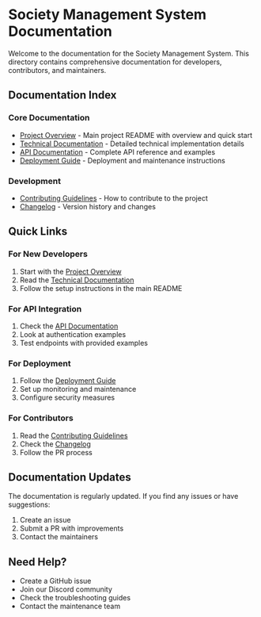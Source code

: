 # Society Management System Documentation

Welcome to the documentation for the Society Management System. This directory contains comprehensive documentation for developers, contributors, and maintainers.

## Documentation Index

### Core Documentation
- [Project Overview](../README.md) - Main project README with overview and quick start
- [Technical Documentation](TECHNICAL_DOCS.md) - Detailed technical implementation details
- [API Documentation](API_DOCS.md) - Complete API reference and examples
- [Deployment Guide](DEPLOYMENT.md) - Deployment and maintenance instructions

### Development
- [Contributing Guidelines](CONTRIBUTING.md) - How to contribute to the project
- [Changelog](CHANGELOG.md) - Version history and changes

## Quick Links

### For New Developers
1. Start with the [Project Overview](../README.md)
2. Read the [Technical Documentation](TECHNICAL_DOCS.md)
3. Follow the setup instructions in the main README

### For API Integration
1. Check the [API Documentation](API_DOCS.md)
2. Look at authentication examples
3. Test endpoints with provided examples

### For Deployment
1. Follow the [Deployment Guide](DEPLOYMENT.md)
2. Set up monitoring and maintenance
3. Configure security measures

### For Contributors
1. Read the [Contributing Guidelines](CONTRIBUTING.md)
2. Check the [Changelog](CHANGELOG.md)
3. Follow the PR process

## Documentation Updates

The documentation is regularly updated. If you find any issues or have suggestions:
1. Create an issue
2. Submit a PR with improvements
3. Contact the maintainers

## Need Help?

- Create a GitHub issue
- Join our Discord community
- Check the troubleshooting guides
- Contact the maintenance team 